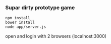 ### Supar dirty prototype game

```
npm install
bower install
node app/server.js
```

open and login with 2 browsers (localhost:3000)
